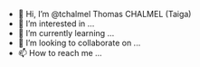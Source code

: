 - 👋 Hi, I’m @tchalmel Thomas CHALMEL (Taiga)
- 👀 I’m interested in ...
- 🌱 I’m currently learning ...
- 💞️ I’m looking to collaborate on ...
- 📫 How to reach me ...

<!---
tchalmel/tchalmel is a ✨ special ✨ repository because its `README.md` (this file) appears on your GitHub profile.
You can click the Preview link to take a look at your changes.
--->
